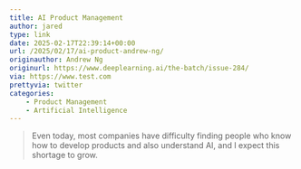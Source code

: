 ```yaml
---
title: AI Product Management
author: jared
type: link
date: 2025-02-17T22:39:14+00:00
url: /2025/02/17/ai-product-andrew-ng/
originauthor: Andrew Ng
originurl: https://www.deeplearning.ai/the-batch/issue-284/
via: https://www.test.com
prettyvia: twitter
categories:
    - Product Management 
    - Artificial Intelligence
---
```


> Even today, most companies have difficulty finding people who know how to develop products and also understand AI, and I expect this shortage to grow.
